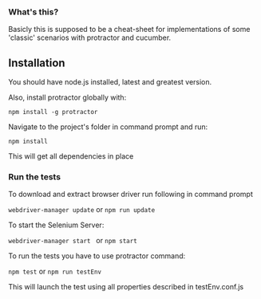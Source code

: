 ### What's this? ###

Basicly this is supposed to be a cheat-sheet for implementations of some 'classic' scenarios with protractor and cucumber.

## Installation ##

You should have node.js installed, latest and greatest version.

Also, install protractor globally with:

```npm install -g protractor```

Navigate to the project's folder in command prompt and run:

```npm install```

This will get all dependencies in place

### Run the tests ###

To download and extract browser driver run following in command prompt

```webdriver-manager update```
or
```npm run update```

To start the Selenium Server:

```webdriver-manager start ```
or
```npm start```

To run the tests you have to use protractor command:

```npm test```
or
```npm run testEnv```

This will launch the test using all properties described in testEnv.conf.js